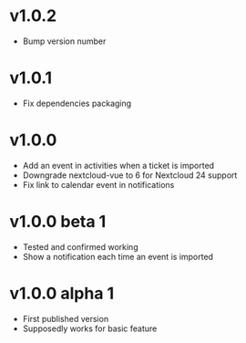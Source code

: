 # v1.0.2

* Bump version number

# v1.0.1

* Fix dependencies packaging

# v1.0.0

* Add an event in activities when a ticket is imported
* Downgrade nextcloud-vue to 6 for Nextcloud 24 support
* Fix link to calendar event in notifications

# v1.0.0 beta 1

* Tested and confirmed working
* Show a notification each time an event is imported

# v1.0.0 alpha 1

* First published version
* Supposedly works for basic feature
